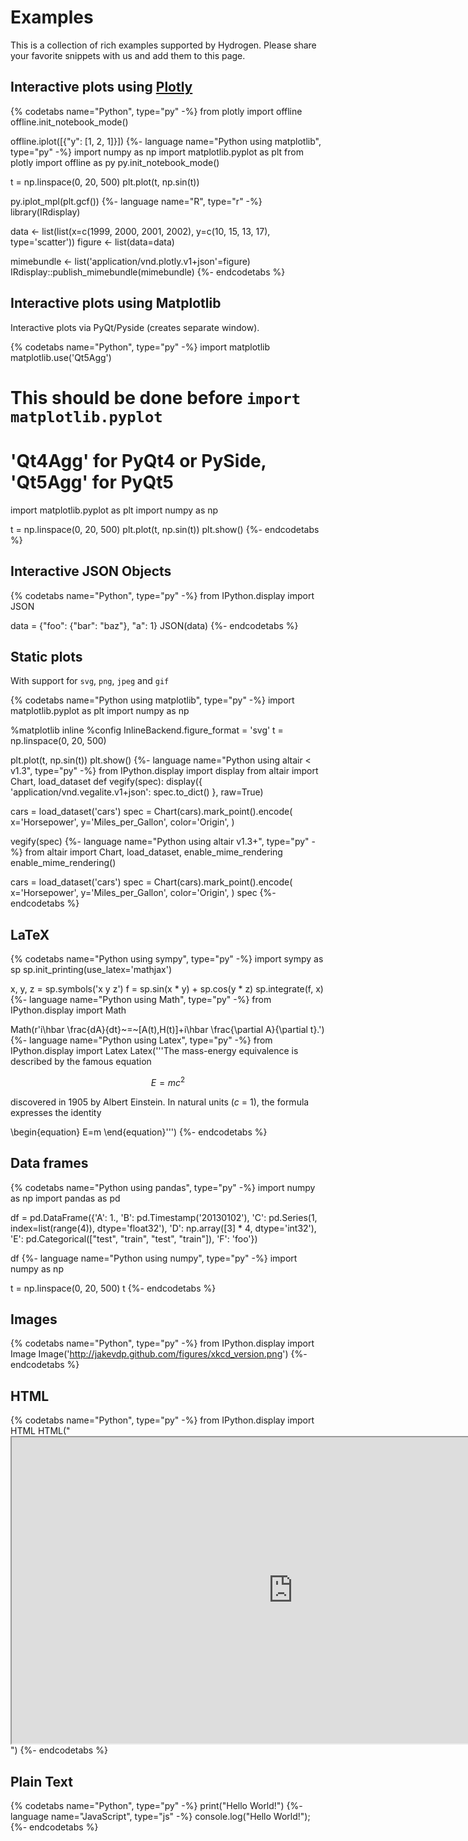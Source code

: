 # Examples

This is a collection of rich examples supported by Hydrogen.
Please share your favorite snippets with us and add them to this page.

## Interactive plots using [Plotly](https://plot.ly/api/)

{% codetabs name="Python", type="py" -%}
from plotly import offline
offline.init_notebook_mode()

offline.iplot([{"y": [1, 2, 1]}])
{%- language name="Python using matplotlib", type="py" -%}
import numpy as np
import matplotlib.pyplot as plt
from plotly import offline as py
py.init_notebook_mode()

t = np.linspace(0, 20, 500)
plt.plot(t, np.sin(t))

py.iplot_mpl(plt.gcf())
{%- language name="R", type="r" -%}
library(IRdisplay)

data <- list(list(x=c(1999, 2000, 2001, 2002), y=c(10, 15, 13, 17), type='scatter'))
figure <- list(data=data)

mimebundle <- list('application/vnd.plotly.v1+json'=figure)
IRdisplay::publish_mimebundle(mimebundle)
{%- endcodetabs %}

## Interactive plots using Matplotlib

Interactive plots via PyQt/Pyside (creates separate window).

{% codetabs name="Python", type="py" -%}
import matplotlib
matplotlib.use('Qt5Agg')
# This should be done before `import matplotlib.pyplot`
# 'Qt4Agg' for PyQt4 or PySide, 'Qt5Agg' for PyQt5
import matplotlib.pyplot as plt
import numpy as np

t = np.linspace(0, 20, 500)
plt.plot(t, np.sin(t))
plt.show()
{%- endcodetabs %}

## Interactive JSON Objects

{% codetabs name="Python", type="py" -%}
from IPython.display import JSON

data = {"foo": {"bar": "baz"}, "a": 1}
JSON(data)
{%- endcodetabs %}

## Static plots

With support for `svg`, `png`, `jpeg` and `gif`

{% codetabs name="Python using matplotlib", type="py" -%}
import matplotlib.pyplot as plt
import numpy as np

%matplotlib inline
%config InlineBackend.figure_format = 'svg'
t = np.linspace(0, 20, 500)

plt.plot(t, np.sin(t))
plt.show()
{%- language name="Python using altair < v1.3", type="py" -%}
from IPython.display import display
from altair import Chart, load_dataset
def vegify(spec):
    display({
        'application/vnd.vegalite.v1+json': spec.to_dict()
    }, raw=True)

cars = load_dataset('cars')
spec = Chart(cars).mark_point().encode(
    x='Horsepower',
    y='Miles_per_Gallon',
    color='Origin',
)

vegify(spec)
{%- language name="Python using altair v1.3+", type="py" -%}
from altair import Chart, load_dataset, enable_mime_rendering
enable_mime_rendering()

cars = load_dataset('cars')
spec = Chart(cars).mark_point().encode(
    x='Horsepower',
    y='Miles_per_Gallon',
    color='Origin',
)
spec
{%- endcodetabs %}

## LaTeX

{% codetabs name="Python using sympy", type="py" -%}
import sympy as sp
sp.init_printing(use_latex='mathjax')

x, y, z = sp.symbols('x y z')
f = sp.sin(x * y) + sp.cos(y * z)
sp.integrate(f, x)
{%- language name="Python using Math", type="py" -%}
from IPython.display import Math

Math(r'i\hbar \frac{dA}{dt}~=~[A(t),H(t)]+i\hbar \frac{\partial A}{\partial t}.')
{%- language name="Python using Latex", type="py" -%}
from IPython.display import Latex
Latex('''The mass-energy equivalence is described by the famous equation

$$E=mc^2$$

discovered in 1905 by Albert Einstein.
In natural units ($c$ = 1), the formula expresses the identity

\\begin{equation}
E=m
\\end{equation}''')
{%- endcodetabs %}

## Data frames

{% codetabs name="Python using pandas", type="py" -%}
import numpy as np
import pandas as pd

df = pd.DataFrame({'A': 1.,
                   'B': pd.Timestamp('20130102'),
                   'C': pd.Series(1, index=list(range(4)), dtype='float32'),
                   'D': np.array([3] * 4, dtype='int32'),
                   'E': pd.Categorical(["test", "train", "test", "train"]),
                   'F': 'foo'})

df
{%- language name="Python using numpy", type="py" -%}
import numpy as np

t = np.linspace(0, 20, 500)
t
{%- endcodetabs %}

## Images

{% codetabs name="Python", type="py" -%}
from IPython.display import Image
Image('http://jakevdp.github.com/figures/xkcd_version.png')
{%- endcodetabs %}


## HTML

{% codetabs name="Python", type="py" -%}
from IPython.display import HTML
HTML("<iframe src='https://nteract.io/' width='900' height='490'></iframe>")
{%- endcodetabs %}

## Plain Text

{% codetabs name="Python", type="py" -%}
print("Hello World!")
{%- language name="JavaScript", type="js" -%}
console.log("Hello World!");
{%- endcodetabs %}
